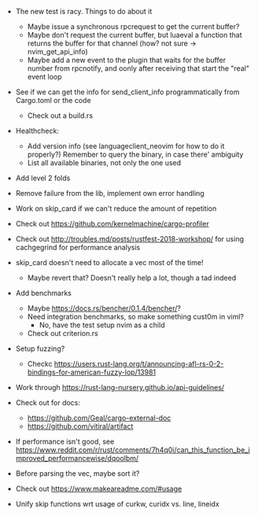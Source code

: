 * The new test is racy. Things to do about it
  * Maybe issue a synchronous rpcrequest to get the current buffer?
  * Maybe don't request the current buffer, but luaeval a function that returns
    the buffer for that channel (how? not sure -> nvim_get_api_info)
  * Maybe add a new event to the plugin that waits for the buffer number from
    rpcnotify, and oonly after receiving that start the "real" event loop

* See if we can get the info for send_client_info programmatically from Cargo.toml
  or the code
  * Check out a build.rs

* Healthcheck:
  * Add version info (see languageclient_neovim for how to do it properly?) Remember to 
    query the binary, in case there' ambiguity
  * List all available binaries, not only the one used 

* Add level 2 folds

* Remove failure from the lib, implement own error handling

* Work on skip_card if we can't reduce the amount of repetition 


* Check out https://github.com/kernelmachine/cargo-profiler

* Check out http://troubles.md/posts/rustfest-2018-workshop/ for using cachgegrind for
  performance analysis

* skip_card doesn't need to allocate a vec most of the time!
  * Maybe revert that? Doesn't really help a lot, though a tad indeed

* Add benchmarks
  * Maybe https://docs.rs/bencher/0.1.4/bencher/?
  * Need integration benchmarks, so make something cust0m in viml?
    * No, have the test setup nvim as a child
  * Check out criterion.rs

* Setup fuzzing?
  * Checkc https://users.rust-lang.org/t/announcing-afl-rs-0-2-bindings-for-american-fuzzy-lop/13981

* Work through https://rust-lang-nursery.github.io/api-guidelines/

* Check out for docs:
  * https://github.com/Geal/cargo-external-doc
  * https://github.com/vitiral/artifact

* If performance isn't good, see 
  https://www.reddit.com/r/rust/comments/7h4q0i/can_this_function_be_improved_performancewise/dqoolbm/

* Before parsing the vec, maybe sort it?

* Check out https://www.makeareadme.com/#usage

* Unify skip functions wrt usage of curkw, curidx vs. line, lineidx
